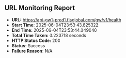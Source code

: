 ## URL Monitoring Report

- **URL:** https://api-gw1-prod1.fisglobal.com/gw/v1/health
- **Start Time:** 2025-06-04T23:53:43.825322
- **End Time:** 2025-06-04T23:53:44.049040
- **Total Time Taken:** 0.223718 seconds
- **HTTP Status Code:** 200
- **Status:** Success
- **Failure Reason:** N/A
